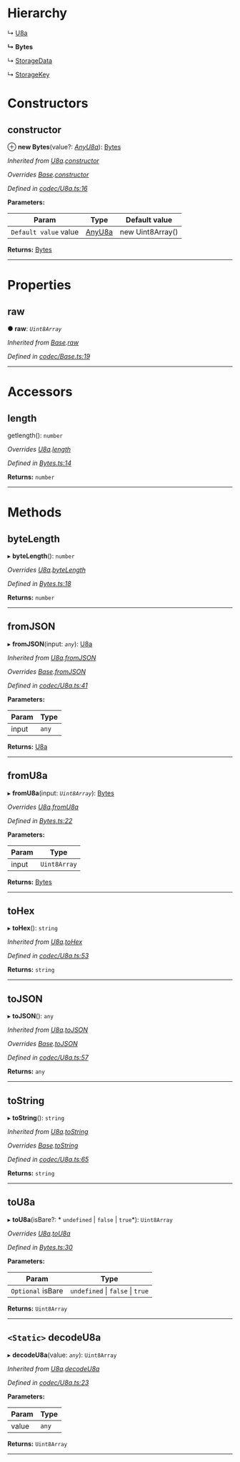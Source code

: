 

# Hierarchy

↳  [U8a](_codec_u8a_.u8a.md)

**↳ Bytes**

↳  [StorageData](_storagedata_.storagedata.md)

↳  [StorageKey](_storagekey_.storagekey.md)

# Constructors

<a id="constructor"></a>

##  constructor

⊕ **new Bytes**(value?: *[AnyU8a](../modules/_types_d_.md#anyu8a)*): [Bytes](_bytes_.bytes.md)

*Inherited from [U8a](_codec_u8a_.u8a.md).[constructor](_codec_u8a_.u8a.md#constructor)*

*Overrides [Base](_codec_base_.base.md).[constructor](_codec_base_.base.md#constructor)*

*Defined in [codec/U8a.ts:16](https://github.com/polkadot-js/api/blob/e8c834f/packages/types/src/codec/U8a.ts#L16)*

**Parameters:**

| Param | Type | Default value |
| ------ | ------ | ------ |
| `Default value` value | [AnyU8a](../modules/_types_d_.md#anyu8a) |  new Uint8Array() |

**Returns:** [Bytes](_bytes_.bytes.md)

___

# Properties

<a id="raw"></a>

##  raw

**● raw**: *`Uint8Array`*

*Inherited from [Base](_codec_base_.base.md).[raw](_codec_base_.base.md#raw)*

*Defined in [codec/Base.ts:19](https://github.com/polkadot-js/api/blob/e8c834f/packages/types/src/codec/Base.ts#L19)*

___

# Accessors

<a id="length"></a>

##  length

getlength(): `number`

*Overrides [U8a](_codec_u8a_.u8a.md).[length](_codec_u8a_.u8a.md#length)*

*Defined in [Bytes.ts:14](https://github.com/polkadot-js/api/blob/e8c834f/packages/types/src/Bytes.ts#L14)*

**Returns:** `number`

___

# Methods

<a id="bytelength"></a>

##  byteLength

▸ **byteLength**(): `number`

*Overrides [U8a](_codec_u8a_.u8a.md).[byteLength](_codec_u8a_.u8a.md#bytelength)*

*Defined in [Bytes.ts:18](https://github.com/polkadot-js/api/blob/e8c834f/packages/types/src/Bytes.ts#L18)*

**Returns:** `number`

___
<a id="fromjson"></a>

##  fromJSON

▸ **fromJSON**(input: *`any`*): [U8a](_codec_u8a_.u8a.md)

*Inherited from [U8a](_codec_u8a_.u8a.md).[fromJSON](_codec_u8a_.u8a.md#fromjson)*

*Overrides [Base](_codec_base_.base.md).[fromJSON](_codec_base_.base.md#fromjson)*

*Defined in [codec/U8a.ts:41](https://github.com/polkadot-js/api/blob/e8c834f/packages/types/src/codec/U8a.ts#L41)*

**Parameters:**

| Param | Type |
| ------ | ------ |
| input | `any` |

**Returns:** [U8a](_codec_u8a_.u8a.md)

___
<a id="fromu8a"></a>

##  fromU8a

▸ **fromU8a**(input: *`Uint8Array`*): [Bytes](_bytes_.bytes.md)

*Overrides [U8a](_codec_u8a_.u8a.md).[fromU8a](_codec_u8a_.u8a.md#fromu8a)*

*Defined in [Bytes.ts:22](https://github.com/polkadot-js/api/blob/e8c834f/packages/types/src/Bytes.ts#L22)*

**Parameters:**

| Param | Type |
| ------ | ------ |
| input | `Uint8Array` |

**Returns:** [Bytes](_bytes_.bytes.md)

___
<a id="tohex"></a>

##  toHex

▸ **toHex**(): `string`

*Inherited from [U8a](_codec_u8a_.u8a.md).[toHex](_codec_u8a_.u8a.md#tohex)*

*Defined in [codec/U8a.ts:53](https://github.com/polkadot-js/api/blob/e8c834f/packages/types/src/codec/U8a.ts#L53)*

**Returns:** `string`

___
<a id="tojson"></a>

##  toJSON

▸ **toJSON**(): `any`

*Inherited from [U8a](_codec_u8a_.u8a.md).[toJSON](_codec_u8a_.u8a.md#tojson)*

*Overrides [Base](_codec_base_.base.md).[toJSON](_codec_base_.base.md#tojson)*

*Defined in [codec/U8a.ts:57](https://github.com/polkadot-js/api/blob/e8c834f/packages/types/src/codec/U8a.ts#L57)*

**Returns:** `any`

___
<a id="tostring"></a>

##  toString

▸ **toString**(): `string`

*Inherited from [U8a](_codec_u8a_.u8a.md).[toString](_codec_u8a_.u8a.md#tostring)*

*Overrides [Base](_codec_base_.base.md).[toString](_codec_base_.base.md#tostring)*

*Defined in [codec/U8a.ts:65](https://github.com/polkadot-js/api/blob/e8c834f/packages/types/src/codec/U8a.ts#L65)*

**Returns:** `string`

___
<a id="tou8a"></a>

##  toU8a

▸ **toU8a**(isBare?: * `undefined` &#124; `false` &#124; `true`*): `Uint8Array`

*Overrides [U8a](_codec_u8a_.u8a.md).[toU8a](_codec_u8a_.u8a.md#tou8a)*

*Defined in [Bytes.ts:30](https://github.com/polkadot-js/api/blob/e8c834f/packages/types/src/Bytes.ts#L30)*

**Parameters:**

| Param | Type |
| ------ | ------ |
| `Optional` isBare |  `undefined` &#124; `false` &#124; `true`|

**Returns:** `Uint8Array`

___
<a id="decodeu8a"></a>

## `<Static>` decodeU8a

▸ **decodeU8a**(value: *`any`*): `Uint8Array`

*Inherited from [U8a](_codec_u8a_.u8a.md).[decodeU8a](_codec_u8a_.u8a.md#decodeu8a)*

*Defined in [codec/U8a.ts:23](https://github.com/polkadot-js/api/blob/e8c834f/packages/types/src/codec/U8a.ts#L23)*

**Parameters:**

| Param | Type |
| ------ | ------ |
| value | `any` |

**Returns:** `Uint8Array`

___

